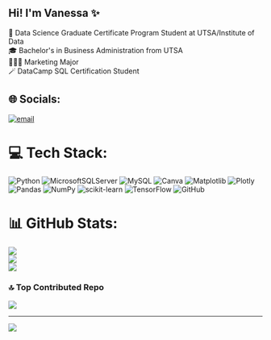 ## Hi! I'm Vanessa ✨

🧠 Data Science Graduate Certificate Program Student at UTSA/Institute of Data<br/>
🎓 Bachelor's in Business Administration from UTSA<br/>
👩🏽‍💻 Marketing Major<br/>
🪄 DataCamp SQL Certification Student<br/>




## 🌐 Socials:
[![email](https://img.shields.io/badge/Email-D14836?logo=gmail&logoColor=white)](mailto:vanessazreid@gmail.com) 

# 💻 Tech Stack:
![Python](https://img.shields.io/badge/python-3670A0?style=for-the-badge&logo=python&logoColor=ffdd54) ![MicrosoftSQLServer](https://img.shields.io/badge/Microsoft%20SQL%20Server-CC2927?style=for-the-badge&logo=microsoft%20sql%20server&logoColor=white) ![MySQL](https://img.shields.io/badge/mysql-4479A1.svg?style=for-the-badge&logo=mysql&logoColor=white) ![Canva](https://img.shields.io/badge/Canva-%2300C4CC.svg?style=for-the-badge&logo=Canva&logoColor=white) ![Matplotlib](https://img.shields.io/badge/Matplotlib-%23ffffff.svg?style=for-the-badge&logo=Matplotlib&logoColor=black) ![Plotly](https://img.shields.io/badge/Plotly-%233F4F75.svg?style=for-the-badge&logo=plotly&logoColor=white) ![Pandas](https://img.shields.io/badge/pandas-%23150458.svg?style=for-the-badge&logo=pandas&logoColor=white) ![NumPy](https://img.shields.io/badge/numpy-%23013243.svg?style=for-the-badge&logo=numpy&logoColor=white) ![scikit-learn](https://img.shields.io/badge/scikit--learn-%23F7931E.svg?style=for-the-badge&logo=scikit-learn&logoColor=white) ![TensorFlow](https://img.shields.io/badge/TensorFlow-%23FF6F00.svg?style=for-the-badge&logo=TensorFlow&logoColor=white) ![GitHub](https://img.shields.io/badge/github-%23121011.svg?style=for-the-badge&logo=github&logoColor=white)
# 📊 GitHub Stats:
![](https://github-readme-stats.vercel.app/api?username=vanessazreid&theme=radical&hide_border=false&include_all_commits=false&count_private=false)<br/>
![](https://nirzak-streak-stats.vercel.app/?user=vanessazreid&theme=radical&hide_border=false)<br/>
![](https://github-readme-stats.vercel.app/api/top-langs/?username=vanessazreid&theme=radical&hide_border=false&include_all_commits=false&count_private=false&layout=compact)

### 🔝 Top Contributed Repo
![](https://github-contributor-stats.vercel.app/api?username=vanessazreid&limit=5&theme=radical&combine_all_yearly_contributions=true)

---
[![](https://visitcount.itsvg.in/api?id=vanessazreid&icon=6&color=0)](https://visitcount.itsvg.in)

<!-- Proudly created with GPRM ( https://gprm.itsvg.in ) -->
